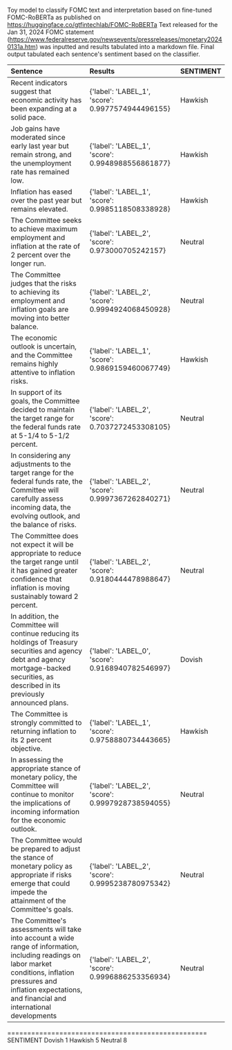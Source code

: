 Toy model to classify FOMC text and interpretation based on fine-tuned FOMC-RoBERTa as published on https://huggingface.co/gtfintechlab/FOMC-RoBERTa
Text released for the Jan 31, 2024 FOMC statement (https://www.federalreserve.gov/newsevents/pressreleases/monetary20240131a.htm) was inputted 
and results tabulated into a markdown file. 
Final output tabulated each sentence's sentiment based on the classifier. 

| Sentence                                                                                                                                                                                                                    | Results                                           | SENTIMENT   |
|:----------------------------------------------------------------------------------------------------------------------------------------------------------------------------------------------------------------------------|:--------------------------------------------------|:------------|
| Recent indicators suggest that economic activity has been expanding at a solid pace.                                                                                                                                        | {'label': 'LABEL_1', 'score': 0.9977574944496155} | Hawkish     |
| Job gains have moderated since early last year but remain strong, and the unemployment rate has remained low.                                                                                                               | {'label': 'LABEL_1', 'score': 0.9948988556861877} | Hawkish     |
| Inflation has eased over the past year but remains elevated.                                                                                                                                                                | {'label': 'LABEL_1', 'score': 0.9985118508338928} | Hawkish     |
| The Committee seeks to achieve maximum employment and inflation at the rate of 2 percent over the longer run.                                                                                                               | {'label': 'LABEL_2', 'score': 0.973000705242157}  | Neutral     |
| The Committee judges that the risks to achieving its employment and inflation goals are moving into better balance.                                                                                                         | {'label': 'LABEL_2', 'score': 0.9994924068450928} | Neutral     |
| The economic outlook is uncertain, and the Committee remains highly attentive to inflation risks.                                                                                                                           | {'label': 'LABEL_1', 'score': 0.9869159460067749} | Hawkish     |
| In support of its goals, the Committee decided to maintain the target range for the federal funds rate at 5-1/4 to 5-1/2 percent.                                                                                           | {'label': 'LABEL_2', 'score': 0.7037272453308105} | Neutral     |
| In considering any adjustments to the target range for the federal funds rate, the Committee will carefully assess incoming data, the evolving outlook, and the balance of risks.                                           | {'label': 'LABEL_2', 'score': 0.9997367262840271} | Neutral     |
| The Committee does not expect it will be appropriate to reduce the target range until it has gained greater confidence that inflation is moving sustainably toward 2 percent.                                               | {'label': 'LABEL_2', 'score': 0.9180444478988647} | Neutral     |
| In addition, the Committee will continue reducing its holdings of Treasury securities and agency debt and agency mortgage-backed securities, as described in its previously announced plans.                                | {'label': 'LABEL_0', 'score': 0.9168940782546997} | Dovish      |
| The Committee is strongly committed to returning inflation to its 2 percent objective.                                                                                                                                      | {'label': 'LABEL_1', 'score': 0.9758880734443665} | Hawkish     |
| In assessing the appropriate stance of monetary policy, the Committee will continue to monitor the implications of incoming information for the economic outlook.                                                           | {'label': 'LABEL_2', 'score': 0.9997928738594055} | Neutral     |
| The Committee would be prepared to adjust the stance of monetary policy as appropriate if risks emerge that could impede the attainment of the Committee's goals.                                                           | {'label': 'LABEL_2', 'score': 0.9995238780975342} | Neutral     |
| The Committee's assessments will take into account a wide range of information, including readings on labor market conditions, inflation pressures and inflation expectations, and financial and international developments | {'label': 'LABEL_2', 'score': 0.9996886253356934} | Neutral     |

==================================================
SENTIMENT
Dovish     1
Hawkish    5
Neutral    8

